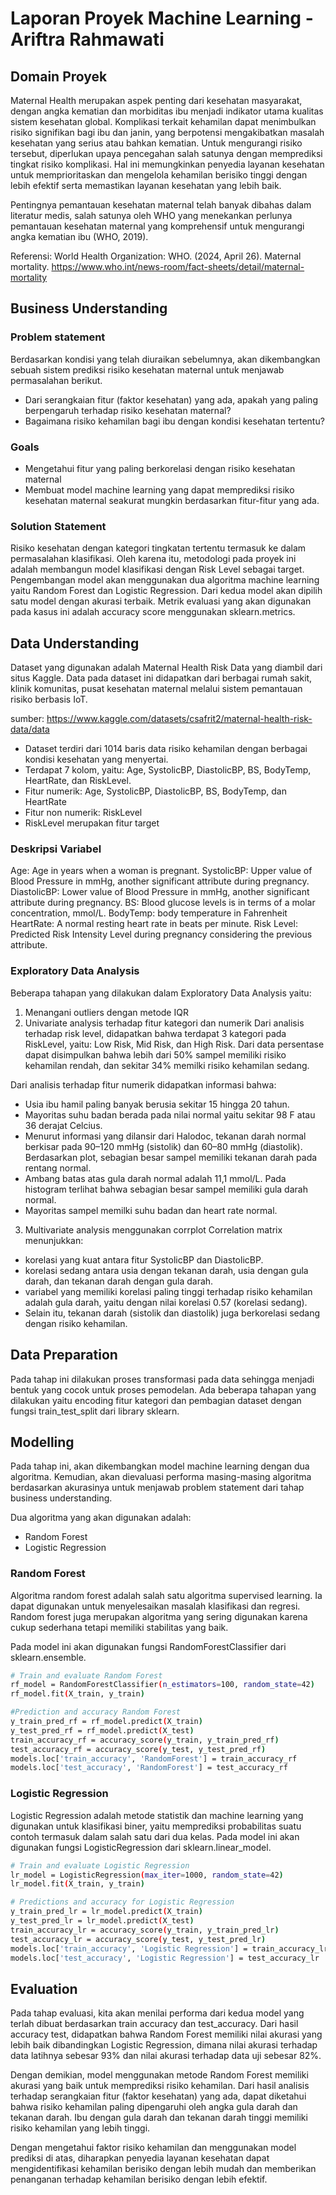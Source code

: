# Laporan Proyek Machine Learning - Ariftra Rahmawati

## Domain Proyek

Maternal Health merupakan aspek penting dari kesehatan masyarakat, dengan angka kematian dan morbiditas ibu menjadi indikator utama kualitas sistem kesehatan global. Komplikasi terkait kehamilan dapat menimbulkan risiko signifikan bagi ibu dan janin, yang berpotensi mengakibatkan masalah kesehatan yang serius atau bahkan kematian. Untuk mengurangi risiko tersebut, diperlukan upaya pencegahan salah satunya dengan memprediksi tingkat risiko komplikasi. Hal ini memungkinkan penyedia layanan kesehatan untuk memprioritaskan dan mengelola kehamilan berisiko tinggi dengan lebih efektif serta memastikan layanan kesehatan yang lebih baik.

Pentingnya pemantauan kesehatan maternal telah banyak dibahas dalam literatur medis, salah satunya oleh WHO yang menekankan perlunya pemantauan kesehatan maternal yang komprehensif untuk mengurangi angka kematian ibu (WHO, 2019).

Referensi: World Health Organization: WHO. (2024, April 26). Maternal mortality. https://www.who.int/news-room/fact-sheets/detail/maternal-mortality

## Business Understanding
### Problem statement
Berdasarkan kondisi yang telah diuraikan sebelumnya, akan dikembangkan sebuah sistem prediksi risiko kesehatan maternal untuk menjawab permasalahan berikut.

- Dari serangkaian fitur (faktor kesehatan) yang ada, apakah yang paling berpengaruh terhadap risiko kesehatan maternal?
- Bagaimana risiko kehamilan bagi ibu dengan kondisi kesehatan tertentu?

### Goals
- Mengetahui fitur yang paling berkorelasi dengan risiko kesehatan maternal
- Membuat model machine learning yang dapat memprediksi risiko kesehatan maternal seakurat mungkin berdasarkan fitur-fitur yang ada.

### Solution Statement
Risiko kesehatan dengan kategori tingkatan tertentu termasuk ke dalam permasalahan klasifikasi. Oleh karena itu, metodologi pada proyek ini adalah membangun model klasifikasi dengan Risk Level sebagai target. Pengembangan model akan menggunakan dua algoritma machine learning yaitu Random Forest dan Logistic Regression. Dari kedua model akan dipilih satu model dengan akurasi terbaik.
Metrik evaluasi yang akan digunakan pada kasus ini adalah accuracy score menggunakan sklearn.metrics.

## Data Understanding
Dataset yang digunakan adalah Maternal Health Risk Data yang diambil dari situs Kaggle. Data pada dataset ini didapatkan dari berbagai rumah sakit, klinik komunitas, pusat kesehatan maternal melalui sistem pemantauan risiko berbasis IoT.

sumber: https://www.kaggle.com/datasets/csafrit2/maternal-health-risk-data/data

- Dataset terdiri dari 1014 baris data risiko kehamilan dengan berbagai kondisi kesehatan yang menyertai.
- Terdapat 7 kolom, yaitu: Age, SystolicBP, DiastolicBP, BS, BodyTemp, HeartRate, dan RiskLevel.
- Fitur numerik: Age, SystolicBP, DiastolicBP, BS, BodyTemp, dan HeartRate
- Fitur non numerik: RiskLevel
- RiskLevel merupakan fitur target

### Deskripsi Variabel 
Age: Age in years when a woman is pregnant.
SystolicBP: Upper value of Blood Pressure in mmHg, another significant attribute during pregnancy.
DiastolicBP: Lower value of Blood Pressure in mmHg, another significant attribute during pregnancy.
BS: Blood glucose levels is in terms of a molar concentration, mmol/L.
BodyTemp: body temperature in Fahrenheit
HeartRate: A normal resting heart rate in beats per minute.
Risk Level: Predicted Risk Intensity Level during pregnancy considering the previous attribute.

### Exploratory Data Analysis
Beberapa tahapan yang dilakukan dalam Exploratory Data Analysis yaitu:
1) Menangani outliers dengan metode IQR
2) Univariate analysis terhadap fitur kategori dan numerik
Dari analisis terhadap risk level, didapatkan bahwa terdapat 3 kategori pada RiskLevel, yaitu: Low Risk, Mid Risk, dan High Risk. Dari data persentase dapat disimpulkan bahwa lebih dari 50% sampel memiliki risiko kehamilan rendah, dan sekitar 34% memilki risiko kehamilan sedang.

Dari analisis terhadap fitur numerik didapatkan informasi bahwa:
- Usia ibu hamil paling banyak berusia sekitar 15 hingga 20 tahun.
- Mayoritas suhu badan berada pada nilai normal yaitu sekitar 98 F atau 36 derajat Celcius.
- Menurut informasi yang dilansir dari Halodoc, tekanan darah normal berkisar pada 90–120 mmHg (sistolik) dan 60–80 mmHg (diastolik). Berdasarkan plot, sebagian besar sampel memiliki tekanan darah pada rentang normal.
- Ambang batas atas gula darah normal adalah 11,1 mmol/L. Pada histogram terlihat bahwa sebagian besar sampel memiliki gula darah normal.
- Mayoritas sampel memilki suhu badan dan heart rate normal.

3) Multivariate analysis menggunakan corrplot
Correlation matrix menunjukkan:
- korelasi yang kuat antara fitur SystolicBP dan DiastolicBP.
- korelasi sedang antara usia dengan tekanan darah, usia dengan gula darah, dan tekanan darah dengan gula darah.
- variabel yang memiliki korelasi paling tinggi terhadap risiko kehamilan adalah gula darah, yaitu dengan nilai korelasi 0.57 (korelasi sedang).
- Selain itu, tekanan darah (sistolik dan diastolik) juga berkorelasi sedang dengan risiko kehamilan.

## Data Preparation

Pada tahap ini dilakukan proses transformasi pada data sehingga menjadi bentuk yang cocok untuk proses pemodelan. Ada beberapa tahapan yang dilakukan yaitu encoding fitur kategori dan pembagian dataset dengan fungsi train_test_split dari library sklearn.

## Modelling
Pada tahap ini, akan dikembangkan model machine learning dengan dua algoritma. Kemudian, akan dievaluasi performa masing-masing algoritma berdasarkan akurasinya untuk menjawab problem statement dari tahap business understanding.

Dua algoritma yang akan digunakan adalah:
- Random Forest
- Logistic Regression

### Random Forest
Algoritma random forest adalah salah satu algoritma supervised learning. Ia dapat digunakan untuk menyelesaikan masalah klasifikasi dan regresi. Random forest juga merupakan algoritma yang sering digunakan karena cukup sederhana tetapi memiliki stabilitas yang baik. 

Pada model ini akan digunakan fungsi RandomForestClassifier dari sklearn.ensemble.

```sh
# Train and evaluate Random Forest
rf_model = RandomForestClassifier(n_estimators=100, random_state=42)
rf_model.fit(X_train, y_train)
```
```sh
#Prediction and accuracy Random Forest
y_train_pred_rf = rf_model.predict(X_train)
y_test_pred_rf = rf_model.predict(X_test)
train_accuracy_rf = accuracy_score(y_train, y_train_pred_rf)
test_accuracy_rf = accuracy_score(y_test, y_test_pred_rf)
models.loc['train_accuracy', 'RandomForest'] = train_accuracy_rf
models.loc['test_accuracy', 'RandomForest'] = test_accuracy_rf
```

### Logistic Regression
Logistic Regression adalah metode statistik dan machine learning yang digunakan untuk klasifikasi biner, yaitu memprediksi probabilitas suatu contoh termasuk dalam salah satu dari dua kelas. Pada model ini akan digunakan fungsi LogisticRegression dari sklearn.linear_model.
```sh
# Train and evaluate Logistic Regression
lr_model = LogisticRegression(max_iter=1000, random_state=42)
lr_model.fit(X_train, y_train)
```

```sh
# Predictions and accuracy for Logistic Regression
y_train_pred_lr = lr_model.predict(X_train)
y_test_pred_lr = lr_model.predict(X_test)
train_accuracy_lr = accuracy_score(y_train, y_train_pred_lr)
test_accuracy_lr = accuracy_score(y_test, y_test_pred_lr)
models.loc['train_accuracy', 'Logistic Regression'] = train_accuracy_lr
models.loc['test_accuracy', 'Logistic Regression'] = test_accuracy_lr
```

## Evaluation
Pada tahap evaluasi, kita akan menilai performa dari kedua model yang terlah dibuat berdasarkan train accuracy dan test_accuracy. Dari hasil accuracy test, didapatkan bahwa Random Forest memiliki nilai akurasi yang lebih baik dibandingkan Logistic Regression, dimana nilai akurasi terhadap data latihnya sebesar 93% dan nilai akurasi terhadap data uji sebesar 82%.

Dengan demikian, model menggunakan metode Random Forest memiliki akurasi yang baik untuk memprediksi risiko kehamilan. Dari hasil analisis terhadap serangkaian fitur (faktor kesehatan) yang ada, dapat diketahui bahwa risiko kehamilan paling dipengaruhi oleh angka gula darah dan tekanan darah. Ibu dengan gula darah dan tekanan darah tinggi memiliki risiko kehamilan yang lebih tinggi.

Dengan mengetahui faktor risiko kehamilan dan menggunakan model prediksi di atas, diharapkan penyedia layanan kesehatan dapat mengidentifikasi kehamilan berisiko dengan lebih mudah dan memberikan penanganan terhadap kehamilan berisiko dengan lebih efektif.




